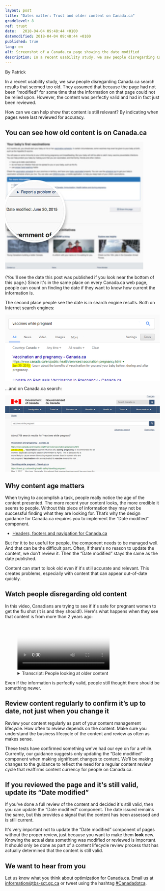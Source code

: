 ```yaml
---
layout: post
title: "Dates matter: Trust and older content on Canada.ca"
gradelevel: 8
ref: trust
date:   2018-04-04 09:48:44 +0100
datemodified: 2018-04-04 09:48:44 +0100
published: true
lang: en
alt: Screenshot of a Canada.ca page showing the date modified
description: In a recent usability study, we saw people disregarding Canada.ca search results that seemed too old. Find out how you can validate your content and show that it's still current.
---
```

By Patrick

In a recent usability study, we saw people disregarding Canada.ca search results that seemed too old. They assumed that because the page had not been “modified” for some time that the information on that page could not be relied upon. However, the content was perfectly valid and had in fact just been reviewed.

How can we can help show that content is still relevant? By indicating when pages were last reviewed for accuracy. 

## You can see how old content is on Canada.ca ##

<img class="img-responsive border" src="/images/dates-matter/pagewithdate-small-en.jpg" alt="Screenshot of a blurred Canada.ca page showing the date modified near the bottom on the left side." />

(You'll see the date this post was published if you look near the bottom of this page.)
Since it's in the same place on every Canada.ca web page, people can count on finding the date if they want to know how current the information is.

The second place people see the date is in search engine results. Both on Internet search engines:

<img class="img-responsive border" src="/images/dates-matter/blog-date-internet-serp-en.png" alt="Internet search results page for 'Vaccines while pregnant' showing a Canada.ca result (Vaccinations and pregnancy) with June 30, 2015 highlighted">

...and on Canada.ca search:

<img class="img-responsive border" src="/images/dates-matter/blog-date-canadadotca-serp.png" width="1024" alt="Canada.ca search results page for 'vaccines while pregnant' showing a result (Vaccinations and pregnancy) with June 20, 2015 highlighted">

## Why content age matters ##

When trying to accomplish a task, people really notice the age of the content presented. The more recent your content looks, the more credible it seems to people. Without this piece of information they may not be successful finding what they are looking for. 
That’s why the design guidance for Canada.ca requires you to implement the “Date modified” component.

<ul><li> <a href="https://www.canada.ca/en/treasury-board-secretariat/services/government-communications/canada-content-information-architecture-specification/headers-footers-navigation.html#toc3">Headers, footers and navigation for Canada.ca</a></li></ul>

But for it to be useful for people, the component needs to be managed well. And that can be the difficult part. Often, if there's no reason to update the content, we don’t review it. Then the “Date modified” stays the same as the date published. 

Content can start to look old even if it's still accurate and relevant. This creates problems, especially with content that can appear out-of-date quickly. 


## Watch people disregarding old content ##

In this video, Canadians are trying to see if it's safe for pregnant women to get the flu shot (it is and they should!). Here's what happens when they see that content is from more than 2 years ago:
<figure class="wb-mltmd wb-init video cc_on"><video poster="/images/dates-matter/old-content-video-poster.jpg" title="Thinking information is out of date"><source type="video/mp4" src="/images/dates-matter/trust-of-old-content.mp4" /><track src="#inline-captions" kind="captions" data-type="text/html" srclang="en" label="English" /></video><figcaption><details id="inline-captions"><summary>Transcript: People looking at older content</summary><p class="wet-boew-vd">(Participant 1)<p class="wet-boew-vd">(Video showing someone looking at a Canada.ca search results page. Text appears pointing to a result for "Vaccination and pregnancy", which has a date of "June 20, 2015".)<span class="wb-tmtxt" data-begin="6.02s" data-dur="6.84s">And, so this is from 2015 so I'll just scroll down a little bit to see if maybe...</span><p class="wet-boew-vd">(The picture zooms into filter controls on the side of the page. The mouse moves over "By date: Past year" and clicks the link.)<span class="wb-tmtxt" data-begin="14.12s" data-dur="4.84s">...maybe from the past year - I'll filter my results...</span><p class="wet-boew-vd">(The search results reload and the Vaccination and pregnancy page is gone.)<span class="wb-tmtxt" data-begin="17.12s" data-dur="4.84s">...in case there's something more current.</span><p class="wet-boew-vd">(Text appears saying that "The filter hid the best result".)<p class="wet-boew-vd">(Participant 2)<p class="wet-boew-vd">(Someone is looking at a Canada.ca search results page on a mobile phone.)<span class="wb-tmtxt" data-begin="26.12s" data-dur="3.84s">This information goes back to 2015.</span><p class="wet-boew-vd">(They tap the first result and see the Vaccination and pregnancy page. They begin scrolling down.)<span class="wb-tmtxt" data-begin="29.00s" data-dur="4.84s">I wonder if there's anything that's newer than that.</span><span class="wb-tmtxt" data-begin="32.00s" data-dur="3.84s">Although that's still pretty current...</span><span class="wb-tmtxt" data-begin="36.41s" data-dur="3.84s">...I'd feel better if there was something a little newer.<span><p class="wet-boew-vd">(Participant 3)<p class="wet-boew-vd">(Another person on a different mobile phone is looking at Canada.ca search results. They scroll down and look at the first result.)<span class="wb-tmtxt" data-begin="47.72s" data-dur="3.84s">Vaccination and pregnancy ok...</span><p class="wet-boew-vd">(They seem ready to tap the link to the page, but hesitate.)<span class="wb-tmtxt" data-begin="52.42s" data-dur="3.84s">...but that's like from 2015</span><span class="wb-tmtxt" data-begin="55.12s" data-dur="3.84s">Where's the latest information from it?</span></details></figcaption></figure>
Even if the information is perfectly valid, people still thought there should be something newer.

## Review content regularly to confirm it’s up to date, not just when you change it ##

Review your content regularly as part of your content management lifecycle. How often to review depends on the content. Make sure you understand the business lifecycle of the content and review as often as makes sense.

These tests have confirmed something we've had our eye on for a while. Currently, our guidance suggests only updating the “Date modified” component when making significant changes to content. We’ll be making changes to the guidance to reflect the need for a regular content review cycle that reaffirms content currency for people on Canada.ca.

## If you reviewed the page and it's still valid, update its “Date modified” ##

If you've done a full review of the content and decided it's still valid, then you can update the “Date modified” component. The date issued remains the same, but this provides a signal that the content has been assessed and is still current.

It's very important not to update the “Date modified” component of pages without the proper review, just because you want to make them <strong>look</strong> new. Knowing the actual date something was modified or reviewed is important. It should only be done as part of a content lifecycle review process that has actually determined that the content is still valid. 

## We want to hear from you ##

Let us know what you think about optimization for Canada.ca. Email us at <a href="mailto:information@tbs-sct.gc.ca">information@tbs-sct.gc.ca</a> or tweet using the hashtag <a href="https://twitter.com/search?q=%23Canadadotca">#Canadadotca</a>.
